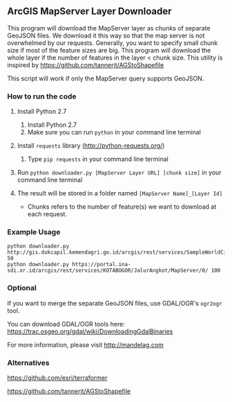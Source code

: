 ## ArcGIS MapServer Layer Downloader

This program will download the MapServer layer as chunks of separate GeoJSON files.
We download it this way so that the map server is not overwhelmed by our requests.
Generally, you want to specify small chunk size if most of the feature sizes are big.
This program will download the whole layer if the number of features in the layer < chunk size.
This utility is inspired by https://github.com/tannerjt/AGStoShapefile


This script will work if only the MapServer query supports GeoJSON.


### How to run the code

1. Install Python 2.7
    1. Install Python 2.7
    2. Make sure you can run `python` in your command line terminal
  
2. Install `requests` library (http://python-requests.org/)
    1. Type `pip requests` in your command line terminal
  
3. Run `python downloader.py [MapServer Layer URL] [chunk size]` in your command line terminal

4. The result will be stored in a folder named `[MapServer Name]_[Layer Id]`
    - Chunks refers to the number of feature(s) we want to download at each request.
 

### Example Usage

```
python downloader.py http://gis.dukcapil.kemendagri.go.id/arcgis/rest/services/SampleWorldCities/MapServer/0/ 50
python downloader.py https://portal.ina-sdi.or.id/arcgis/rest/services/KOTABOGOR/JalurAngkot/MapServer/0/ 100
```


### Optional

If you want to merge the separate GeoJSON files, use GDAL/OGR's `ogr2ogr` tool.

You can download GDAL/OGR tools here: https://trac.osgeo.org/gdal/wiki/DownloadingGdalBinaries

For more information, please visit http://mandelag.com


### Alternatives

https://github.com/esri/terraformer

https://github.com/tannerjt/AGStoShapefile

